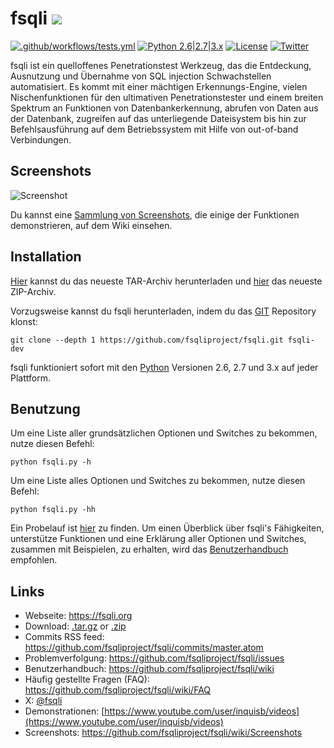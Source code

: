 # fsqli ![](https://i.imgur.com/fe85aVR.png)

[![.github/workflows/tests.yml](https://github.com/fsqliproject/fsqli/actions/workflows/tests.yml/badge.svg)](https://github.com/fsqliproject/fsqli/actions/workflows/tests.yml) [![Python 2.6|2.7|3.x](https://img.shields.io/badge/python-2.6|2.7|3.x-yellow.svg)](https://www.python.org/) [![License](https://img.shields.io/badge/license-GPLv2-red.svg)](https://raw.githubusercontent.com/fsqliproject/fsqli/master/LICENSE) [![Twitter](https://img.shields.io/badge/twitter-@fsqli-blue.svg)](https://twitter.com/fsqli)

fsqli ist ein quelloffenes Penetrationstest Werkzeug, das die Entdeckung, Ausnutzung und Übernahme von SQL injection Schwachstellen automatisiert. Es kommt mit einer mächtigen Erkennungs-Engine, vielen Nischenfunktionen für den ultimativen Penetrationstester und einem breiten Spektrum an Funktionen von Datenbankerkennung, abrufen von Daten aus der Datenbank, zugreifen auf das unterliegende Dateisystem bis hin zur Befehlsausführung auf dem Betriebssystem mit Hilfe von out-of-band Verbindungen.

## Screenshots

![Screenshot](https://raw.github.com/wiki/fsqliproject/fsqli/images/fsqli_screenshot.png)

Du kannst eine [Sammlung von Screenshots](https://github.com/fsqliproject/fsqli/wiki/Screenshots), die einige der Funktionen demonstrieren, auf dem Wiki einsehen.

## Installation

[Hier](https://github.com/fsqliproject/fsqli/tarball/master) kannst du das neueste TAR-Archiv herunterladen und [hier](https://github.com/fsqliproject/fsqli/zipball/master) das neueste ZIP-Archiv.

Vorzugsweise kannst du fsqli herunterladen, indem du das [GIT](https://github.com/fsqliproject/fsqli) Repository klonst:

    git clone --depth 1 https://github.com/fsqliproject/fsqli.git fsqli-dev

fsqli funktioniert sofort mit den [Python](https://www.python.org/download/) Versionen 2.6, 2.7 und 3.x auf jeder Plattform.

## Benutzung

Um eine Liste aller grundsätzlichen Optionen und Switches zu bekommen, nutze diesen Befehl:

    python fsqli.py -h

Um eine Liste alles Optionen und Switches zu bekommen, nutze diesen Befehl:

    python fsqli.py -hh

Ein Probelauf ist [hier](https://asciinema.org/a/46601) zu finden. Um einen Überblick über fsqli's Fähigkeiten, unterstütze Funktionen und eine Erklärung aller Optionen und Switches, zusammen mit Beispielen, zu erhalten, wird das [Benutzerhandbuch](https://github.com/fsqliproject/fsqli/wiki/Usage) empfohlen.

## Links

- Webseite: https://fsqli.org
- Download: [.tar.gz](https://github.com/fsqliproject/fsqli/tarball/master) or [.zip](https://github.com/fsqliproject/fsqli/zipball/master)
- Commits RSS feed: https://github.com/fsqliproject/fsqli/commits/master.atom
- Problemverfolgung: https://github.com/fsqliproject/fsqli/issues
- Benutzerhandbuch: https://github.com/fsqliproject/fsqli/wiki
- Häufig gestellte Fragen (FAQ): https://github.com/fsqliproject/fsqli/wiki/FAQ
- X: [@fsqli](https://twitter.com/fsqli)
- Demonstrationen: [https://www.youtube.com/user/inquisb/videos](https://www.youtube.com/user/inquisb/videos)
- Screenshots: https://github.com/fsqliproject/fsqli/wiki/Screenshots
